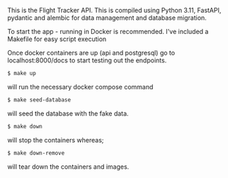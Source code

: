 This is the Flight Tracker API. This is compiled using Python 3.11, FastAPI,
pydantic and alembic for data management and database migration.

To start the app - running in Docker is recommended. I've included a Makefile for easy script execution

Once docker containers are up (api and postgresql) go to localhost:8000/docs to start testing out the endpoints.

```bash
$ make up
```
will run the necessary docker compose command

```bash
$ make seed-database
```
will seed the database with the fake data. 

```bash
$ make down
```
will stop the containers whereas;

```bash
$ make down-remove
```
will tear down the containers and images.
